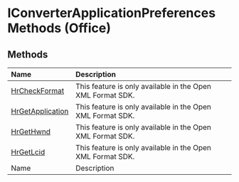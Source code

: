 
# IConverterApplicationPreferences Methods (Office)

## Methods



|**Name**|**Description**|
|:-----|:-----|
| [HrCheckFormat](79f1b1d8-385a-3c69-c9c1-360610407f9b.md)|This feature is only available in the Open XML Format SDK.|
| [HrGetApplication](c6fbc21b-49a1-c407-b37d-bf00a4a16bba.md)|This feature is only available in the Open XML Format SDK.|
| [HrGetHwnd](1b5bf73c-c006-0452-363d-3355649b989f.md)|This feature is only available in the Open XML Format SDK.|
| [HrGetLcid](c1c14c98-ac69-554b-34b9-4d4149adc6e3.md)|This feature is only available in the Open XML Format SDK.|
|Name|Description|

